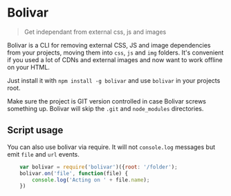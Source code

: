 # Bolivar

> Get independant from external css, js and images

Bolivar is a CLI for removing external CSS, JS and image dependencies from your projects, moving them into `css`, `js` and `img` folders. It's convenient if you used a lot of CDNs and external images and now want to work offline on your HTML.

Just install it with `npm install -g bolivar` and use `bolivar` in your projects root. 

Make sure the project is GIT version controlled in case Bolivar screws something up. Bolivar will skip the `.git` and `node_modules` directories.

## Script usage
You can also use bolivar via require. It will not `console.log` messages but emit `file` and `url` events.
```javascript
	var bolivar = require('bolivar')({root: '/folder');
	bolivar.on('file', function(file) {
		console.log('Acting on ' + file.name);
	})
```